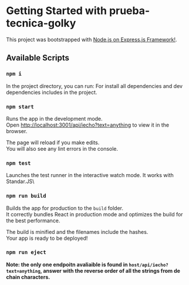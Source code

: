 # Getting Started with prueba-tecnica-golky

This project was bootstrapped with [Node.js on Express.js Framework!](https://github.com/JesielPalacios/prueba-tecnica-golky).

## Available Scripts

### `npm i`

In the project directory, you can run:
For install all dependencies and dev dependencies includes in the project.

### `npm start`

Runs the app in the development mode.\
Open [http://localhost:3001/api/iecho?text=anything](http://localhost:3001/api/iecho?text=anything) to view it in the browser.

The page will reload if you make edits.\
You will also see any lint errors in the console.

### `npm test`

Launches the test runner in the interactive watch mode. It works with Standar.JS\

### `npm run build`

Builds the app for production to the `build` folder.\
It correctly bundles React in production mode and optimizes the build for the best performance.

The build is minified and the filenames include the hashes.\
Your app is ready to be deployed!

### `npm run eject`

**Note: the only one endpoitn avaliaible is found in `host/api/iecho?text=anything`, answer with the reverse order of all the strings from de chain characters.**

